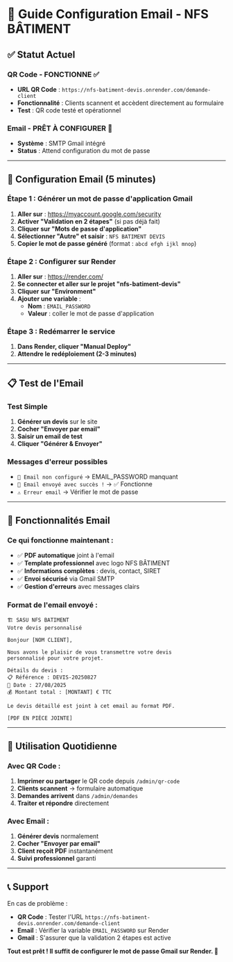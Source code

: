# 📧 Guide Configuration Email - NFS BÂTIMENT

## ✅ Statut Actuel

### QR Code - FONCTIONNE ✅
- **URL QR Code** : `https://nfs-batiment-devis.onrender.com/demande-client`
- **Fonctionnalité** : Clients scannent et accèdent directement au formulaire
- **Test** : QR code testé et opérationnel

### Email - PRÊT À CONFIGURER 📧
- **Système** : SMTP Gmail intégré
- **Status** : Attend configuration du mot de passe

---

## 🔧 Configuration Email (5 minutes)

### Étape 1 : Générer un mot de passe d'application Gmail

1. **Aller sur** : https://myaccount.google.com/security
2. **Activer "Validation en 2 étapes"** (si pas déjà fait)
3. **Cliquer sur "Mots de passe d'application"**
4. **Sélectionner "Autre" et saisir** : `NFS BATIMENT DEVIS`
5. **Copier le mot de passe généré** (format : `abcd efgh ijkl mnop`)

### Étape 2 : Configurer sur Render

1. **Aller sur** : https://render.com/
2. **Se connecter et aller sur le projet "nfs-batiment-devis"**
3. **Cliquer sur "Environment"**
4. **Ajouter une variable** :
   - **Nom** : `EMAIL_PASSWORD`
   - **Valeur** : coller le mot de passe d'application

### Étape 3 : Redémarrer le service

1. **Dans Render, cliquer "Manual Deploy"**
2. **Attendre le redéploiement (2-3 minutes)**

---

## 📋 Test de l'Email

### Test Simple
1. **Générer un devis** sur le site
2. **Cocher "Envoyer par email"**
3. **Saisir un email de test**
4. **Cliquer "Générer & Envoyer"**

### Messages d'erreur possibles
- `📧 Email non configuré` → EMAIL_PASSWORD manquant
- `📧 Email envoyé avec succès !` → ✅ Fonctionne
- `⚠️ Erreur email` → Vérifier le mot de passe

---

## 🎯 Fonctionnalités Email

### Ce qui fonctionne maintenant :
- ✅ **PDF automatique** joint à l'email
- ✅ **Template professionnel** avec logo NFS BÂTIMENT
- ✅ **Informations complètes** : devis, contact, SIRET
- ✅ **Envoi sécurisé** via Gmail SMTP
- ✅ **Gestion d'erreurs** avec messages clairs

### Format de l'email envoyé :
```
🏗️ SASU NFS BATIMENT
Votre devis personnalisé

Bonjour [NOM CLIENT],

Nous avons le plaisir de vous transmettre votre devis
personnalisé pour votre projet.

Détails du devis :
📋 Référence : DEVIS-20250827
📅 Date : 27/08/2025
💰 Montant total : [MONTANT] € TTC

Le devis détaillé est joint à cet email au format PDF.

[PDF EN PIÈCE JOINTE]
```

---

## 🚀 Utilisation Quotidienne

### Avec QR Code :
1. **Imprimer ou partager** le QR code depuis `/admin/qr-code`
2. **Clients scannent** → formulaire automatique
3. **Demandes arrivent** dans `/admin/demandes`
4. **Traiter et répondre** directement

### Avec Email :
1. **Générer devis** normalement
2. **Cocher "Envoyer par email"**
3. **Client reçoit PDF** instantanément
4. **Suivi professionnel** garanti

---

## 📞 Support

En cas de problème :
- **QR Code** : Tester l'URL `https://nfs-batiment-devis.onrender.com/demande-client`
- **Email** : Vérifier la variable `EMAIL_PASSWORD` sur Render
- **Gmail** : S'assurer que la validation 2 étapes est active

**Tout est prêt ! Il suffit de configurer le mot de passe Gmail sur Render. 🚀**
